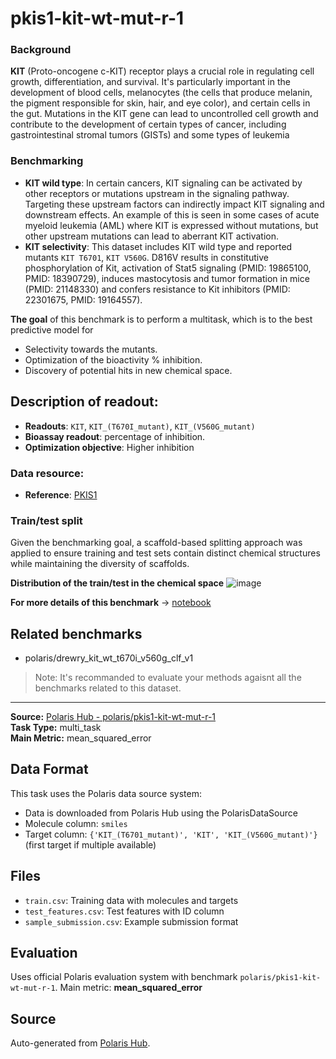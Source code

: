 # pkis1-kit-wt-mut-r-1


### Background
**KIT** (Proto-oncogene c-KIT) receptor plays a crucial role in regulating cell growth, differentiation, and survival. It's particularly important in the development of blood cells, melanocytes (the cells that produce melanin, the pigment responsible for skin, hair, and eye color), and certain cells in the gut. Mutations in the KIT gene can lead to uncontrolled cell growth and contribute to the development of certain types of cancer, including gastrointestinal stromal tumors (GISTs) and some types of leukemia

### Benchmarking

- **KIT wild type**:  In certain cancers, KIT signaling can be activated by other receptors or mutations upstream in the signaling pathway. Targeting these upstream factors can indirectly impact KIT signaling and downstream effects. An example of this is seen in some cases of acute myeloid leukemia (AML) where KIT is expressed without mutations, but other upstream mutations can lead to aberrant KIT activation.
- **KIT selectivity**: This dataset includes KIT wild type and reported mutants `KIT T6701`, `KIT V560G`. D816V results in constitutive phosphorylation of Kit, activation of Stat5 signaling (PMID: 19865100, PMID: 18390729), induces mastocytosis and tumor formation in mice (PMID: 21148330) and confers resistance to Kit inhibitors (PMID: 22301675, PMID: 19164557). 

**The goal** of this benchmark is to perform a multitask, which is to the best predictive model for 
- Selectivity towards the mutants.
- Optimization of the bioactivity % inhibition.
- Discovery of potential hits in new chemical space.


## Description of readout:
- **Readouts**: `KIT`, `KIT_(T670I_mutant)`, `KIT_(V560G_mutant)`
- **Bioassay readout**: percentage of inhibition.
- **Optimization objective**: Higher inhibition


### Data resource: 
- **Reference**: [PKIS1](https://pubmed.ncbi.nlm.nih.gov/26501955)

### Train/test split
Given the benchmarking goal, a scaffold-based splitting approach was applied to ensure training and test sets contain distinct chemical structures while maintaining the diversity of scaffolds.

**Distribution of the train/test in the chemical space**
![image](https://storage.googleapis.com/polaris-public/datasets/kinases/kit/figures/drewry_kit_wt_t670i_v560g_v1_tsne_scaffold_split.png)

**For more details of this benchmark** -> [notebook](https://github.com/polaris-hub/polaris-recipes/blob/main/03_Kinases/KIT)

## Related benchmarks
- polaris/drewry_kit_wt_t670i_v560g_clf_v1
> Note: It's recommanded to evaluate your methods agaisnt all the benchmarks related to this dataset. 


---

**Source:** [Polaris Hub - polaris/pkis1-kit-wt-mut-r-1](https://polarishub.io)  
**Task Type:** multi_task  
**Main Metric:** mean_squared_error

## Data Format

This task uses the Polaris data source system:
- Data is downloaded from Polaris Hub using the PolarisDataSource
- Molecule column: `smiles`
- Target column: `{'KIT_(T6701_mutant)', 'KIT', 'KIT_(V560G_mutant)'}` (first target if multiple available)

## Files

- `train.csv`: Training data with molecules and targets
- `test_features.csv`: Test features with ID column
- `sample_submission.csv`: Example submission format

## Evaluation

Uses official Polaris evaluation system with benchmark `polaris/pkis1-kit-wt-mut-r-1`.
Main metric: **mean_squared_error**

## Source

Auto-generated from [Polaris Hub](https://polarishub.io/).
